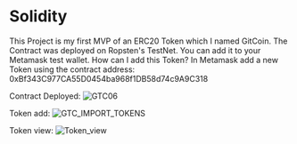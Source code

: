 # Solidity
This Project is my first MVP of an ERC20 Token which I named GitCoin. The Contract was deployed on Ropsten's TestNet. You can add it to your Metamask test wallet. How can I add this Token? In Metamask add a new Token using the contract address: 0xBf343C977CA55D0454ba968f1DB58d74c9A9C318 

Contract Deployed:
![GTC06](https://user-images.githubusercontent.com/19257853/150061846-d7197bfb-a50b-4df5-a9aa-652a737ae21d.png)

Token add:
![GTC_IMPORT_TOKENS](https://user-images.githubusercontent.com/19257853/150061862-74a882b6-7e97-48de-99bf-937d436977ec.png)

Token view:
![Token_view](https://user-images.githubusercontent.com/19257853/150061976-8f692da9-46d0-42f8-a21e-b0e89a6cda83.png)

